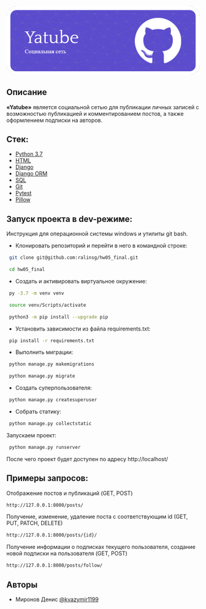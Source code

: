 ![Header](git_hub/preview.png)

## Описание

**«Yatube»** является социальной сетью для публикации личных записей с возможностью публикацией и комментированием
постов, а также оформлением подписки на авторов.

## Cтек:

- [Python 3.7](https://www.python.org/downloads/release/python-370/)
- [HTML](https://www.w3.org/html/)
- [Django](https://www.djangoproject.com/)
- [Django ORM](https://docs.djangoproject.com/en/4.2/topics/db/queries/)
- [SQL](https://ru.wikipedia.org/wiki/SQL)
- [Git](https://git-scm.com/)
- [Pytest](https://docs.pytest.org/en/latest/)
- [Pillow](https://python-pillow.org/)

## Запуск проекта в dev-режиме:

Инструкция для операционной системы windows и утилиты git bash.

* Клонировать репозиторий и перейти в него в командной строке:

``` bash
 git clone git@github.com:ralinsg/hw05_final.git
```

``` bash
 cd hw05_final
```

* Cоздать и активировать виртуальное окружение:

``` bash
 py -3.7 -m venv venv
```

``` bash
 source venv/Scripts/activate
```

``` bash
 python3 -m pip install --upgrade pip
```

* Установить зависимости из файла requirements.txt:

``` bash
 pip install -r requirements.txt
```

* Выполнить миграции:

``` bash
 python manage.py makemigrations
```

``` bash
 python manage.py migrate
```

* Создать суперпользователя:

``` bash
 python manage.py createsuperuser
```

* Собрать статику:

``` bash
 python manage.py collectstatic
```

Запускаем проект:

``` bash
 python manage.py runserver
```

После чего проект будет доступен по адресу http://localhost/

## Примеры запросов:

Отображение постов и публикаций (GET, POST)

```bash
http://127.0.0.1:8000/posts/
```

Получение, изменение, удаление поста с соответствующим id (GET, PUT, PATCH, DELETE)

```bash
http://127.0.0.1:8000/posts/{id}/
```

Получение информации о подписках текущего пользователя, создание новой подписки на пользователя (GET, POST)

 ```bash
http://127.0.0.1:8000/posts/follow/
```

## Авторы

- Миронов Денис [@kvazymir1199](https://github.com/kvazymir1199)